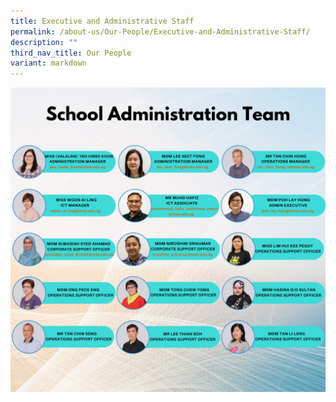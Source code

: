 ```yaml
---
title: Executive and Administrative Staff
permalink: /about-us/Our-People/Executive-and-Administrative-Staff/
description: ""
third_nav_title: Our People
variant: markdown
---
```

![](/images/About%20Us/Our%20People/Executive%20and%20Admin%20Staff/School_Administration_Team_as_of_Mar_2024.png)